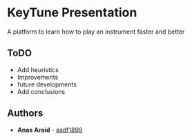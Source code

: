 # KeyTune Presentation

A platform to learn how to play an instrument faster and better

## ToDO

* Add heuristics
* Improvements
* future developments
* Add conclusions

## Authors

* **Anas Araid** - [asdf1899](https://github.com/asdf1899)
